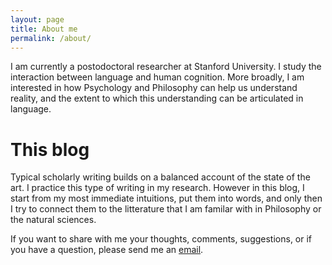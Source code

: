 ```yaml
---
layout: page
title: About me
permalink: /about/
---
```


I am currently a postodoctoral researcher at Stanford University. I study the interaction between language and human cognition. More broadly, I am interested in how Psychology and Philosophy can help us understand reality, and the extent to which this understanding can be articulated in language. 

# This blog
Typical scholarly writing builds on a balanced account of the state of the art. I practice this type of writing in my research. However in this blog, I start from my most immediate intuitions, put them into words, and only then I try to connect them to the litterature that I am familar with in Philosophy or the natural sciences. 

If you want to share with me your thoughts, comments, suggestions, or if you have a question, please send me an [email](mailto:abdellah.fourtassi@gmail.com).
